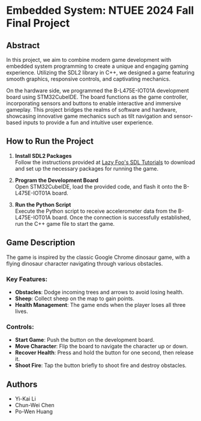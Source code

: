 # Embedded System: NTUEE 2024 Fall Final Project

## Abstract
In this project, we aim to combine modern game development with embedded system programming to create a unique and engaging gaming experience. Utilizing the SDL2 library in C++, we designed a game featuring smooth graphics, responsive controls, and captivating mechanics.

On the hardware side, we programmed the B-L475E-IOT01A development board using STM32CubeIDE. The board functions as the game controller, incorporating sensors and buttons to enable interactive and immersive gameplay. This project bridges the realms of software and hardware, showcasing innovative game mechanics such as tilt navigation and sensor-based inputs to provide a fun and intuitive user experience.

## How to Run the Project

1. **Install SDL2 Packages**  
   Follow the instructions provided at [Lazy Foo's SDL Tutorials](https://lazyfoo.net/tutorials/SDL/) to download and set up the necessary packages for running the game.

2. **Program the Development Board**  
   Open STM32CubeIDE, load the provided code, and flash it onto the B-L475E-IOT01A board.

3. **Run the Python Script**  
   Execute the Python script to receive accelerometer data from the B-L475E-IOT01A board. Once the connection is successfully established, run the C++ game file to start the game.

## Game Description
The game is inspired by the classic Google Chrome dinosaur game, with a flying dinosaur character navigating through various obstacles. 

### Key Features:
- **Obstacles**: Dodge incoming trees and arrows to avoid losing health.
- **Sheep**: Collect sheep on the map to gain points.
- **Health Management**: The game ends when the player loses all three lives.

### Controls:
- **Start Game**: Push the button on the development board.
- **Move Character**: Flip the board to navigate the character up or down.
- **Recover Health**: Press and hold the button for one second, then release it.
- **Shoot Fire**: Tap the button briefly to shoot fire and destroy obstacles.

## Authors
- Yi-Kai Li  
- Chun-Wei Chen  
- Po-Wen Huang
